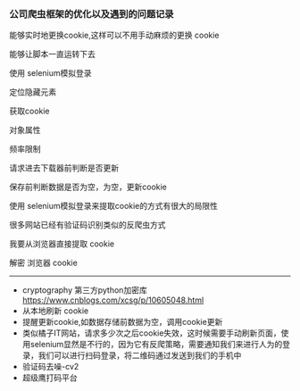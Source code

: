 ### 公司爬虫框架的优化以及遇到的问题记录

能够实时地更换cookie,这样可以不用手动麻烦的更换 cookie

能够让脚本一直运转下去

使用 selenium模拟登录

定位隐藏元素

获取cookie

对象属性

频率限制

请求进去下载器前判断是否更新

保存前判断数据是否为空，为空，更新cookie



使用 selenium模拟登录来提取cookie的方式有很大的局限性

很多网站已经有验证码识别类似的反爬虫方式

我要从浏览器直接提取 cookie 

解密 浏览器 cookie

------



- cryptography 第三方python加密库 https://www.cnblogs.com/xcsg/p/10605048.html
- 从本地刷新 cookie
- 提醒更新cookie,如数据存储前数据为空，调用cookie更新
- 类似橘子IT网站，请求多少次之后cookie失效，这时候需要手动刷新页面，使用selenium显然是不行的，因为它有反爬策略，需要通知我们来进行人为的登录，我们可以进行扫码登录，将二维码通过发送到我们的手机中
- 验证码去噪-cv2
- 超级鹰打码平台





